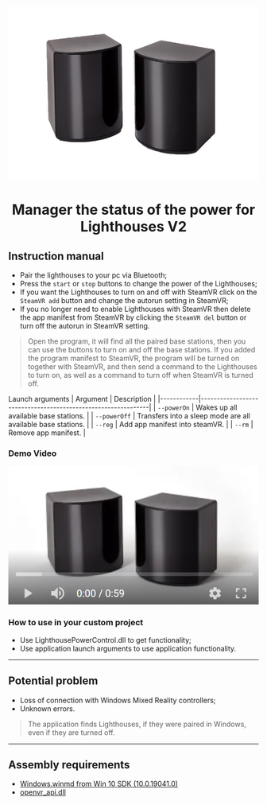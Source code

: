 <p align="center">
<img height=350px src="GithubResources\Lighthouse.png" alt="Lighthouse"></a>
</p>
<h1 align="center">Manager the status of the power for Lighthouses V2</h3>

## Instruction manual ##

* Pair the lighthouses to your pc via Bluetooth;
* Press the `start` or `stop` buttons to change the power of the Lighthouses;
* If you want the Lighthouses to turn on and off with SteamVR click on the `SteamVR add` button and change the autorun setting in SteamVR;
* If you no longer need to enable Lighthouses with SteamVR then delete the app manifest from SteamVR by clicking the `SteamVR del` button or turn off the autorun in SteamVR setting.
> Open the program, it will find all the paired base stations, then you can use the buttons to turn on and off the base stations. If you added the program manifest to SteamVR, the program will be turned on together with SteamVR, and then send a command to the Lighthouses to turn on, as well as a command to turn off when SteamVR is turned off.

Launch arguments 
| Argument   | Description                                                  |
|------------|--------------------------------------------------------------|
| `--powerOn`  | Wakes up all available base stations.                        |
| `--powerOff` | Transfers into a sleep mode are all available base stations. |
| `--reg` | Add app manifest into steamVR. |
| `--rm` | Remove app manifest. |

### Demo Video ###
[![instruction.png](GithubResources/instruction.png)](https://youtu.be/6hI87n5p4gk)

### How to use in your custom project ###

* Use LighthousePowerControl.dll to get functionality;
* Use application launch arguments to use application functionality.
***
## Potential problem ##
* Loss of connection with Windows Mixed Reality controllers;
* Unknown errors.
>The application finds Lighthouses, if they were paired in Windows, even if they are turned off.
***
## Assembly requirements ##
* [Windows.winmd from Win 10 SDK (10.0.19041.0)](https://developer.microsoft.com/ru-ru/windows/downloads/sdk-archive/)
* [openvr_api.dll](https://github.com/ValveSoftware/openvr/blob/master/bin/win64/openvr_api.dll)

[github]:https://github.com/D0rG/LighthouseV2PowerControl